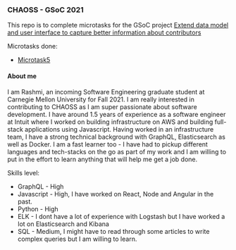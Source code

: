 ### CHAOSS - GSoC 2021

This repo is to complete microtasks for the GSoC project [Extend data model and user interface to capture better information about contributors](https://github.com/chaoss/grimoirelab/issues/415)

Microtasks done:
- [Microtask5](https://github.com/Rashmi-K-A/chaoss-sortinghat/blob/master/Microtask5.md)

#### About me
I am Rashmi, an incoming Software Engineering graduate student at Carnegie Mellon University for Fall 2021. I am really interested in contributing to CHAOSS as I am super passionate about software development. I have around 1.5 years of experience as a software engineer at Intuit where I worked on building infrastructure on AWS and building full-stack applications using Javascript. Having worked in an infrastructure team, I have a strong technical background with GraphQL, Elasticsearch as well as Docker. I am a fast learner too - I have had to pickup different languages and tech-stacks on the go as part of my work and I am willing to put in the effort to learn anything that will help me get a job done.

Skills level:
- GraphQL - High
- Javascript - High, I have worked on React, Node and Angular in the past.
- Python - High
- ELK - I dont have a lot of experience with Logstash but I have worked a lot on Elasticsearch and Kibana
- SQL - Medium, I might have to read through some articles to write complex queries but I am willing to learn. 